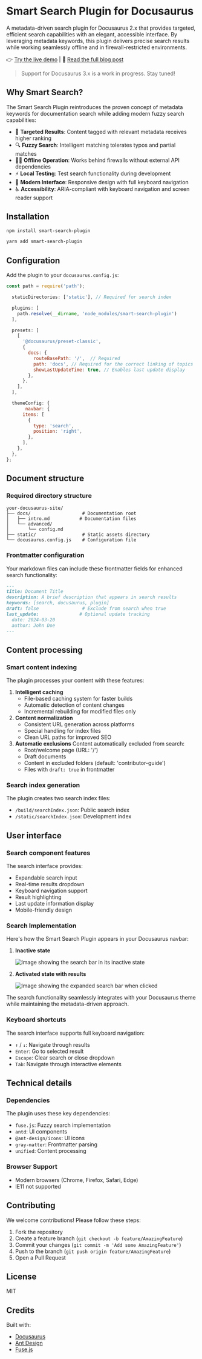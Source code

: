 # Smart Search Plugin for Docusaurus

A metadata-driven search plugin for Docusaurus 2.x that provides targeted, efficient search capabilities with an elegant, accessible interface. By leveraging metadata keywords, this plugin delivers precise search results while working seamlessly offline and in firewall-restricted environments.

👉 [Try the live demo](https://smart-search-plugin-demo.vercel.app/) | 📝 [Read the full blog post](https://www.patriciamcphee.com/blog/2024/11/08/enhancing-search-functionality/)

> Support for Docusaurus 3.x is a work in progress. Stay tuned!

## Why Smart Search?

The Smart Search Plugin reintroduces the proven concept of metadata keywords for documentation search while adding modern fuzzy search capabilities:

- 🎯 **Targeted Results**: Content tagged with relevant metadata receives higher ranking
- 🔍 **Fuzzy Search**: Intelligent matching tolerates typos and partial matches
- 🏃‍♀️ **Offline Operation**: Works behind firewalls without external API dependencies
- ⚡️ **Local Testing**: Test search functionality during development
- 📱 **Modern Interface**: Responsive design with full keyboard navigation
- ♿️ **Accessibility**: ARIA-compliant with keyboard navigation and screen reader support


## Installation

```bash
npm install smart-search-plugin
```

```bash
yarn add smart-search-plugin
```

## Configuration

Add the plugin to your `docusaurus.config.js`:

```jsx
const path = require('path');

  staticDirectories: ['static'], // Required for search index

  plugins: [
    path.resolve(__dirname, 'node_modules/smart-search-plugin')
  ],

  presets: [
    [
      '@docusaurus/preset-classic',
      {
        docs: {
          routeBasePath: '/',  // Required
          path: 'docs', // Required for the correct linking of topics
          showLastUpdateTime: true, // Enables last update display
        },
      },
    ],
  ],

  themeConfig: {
       navbar: {
      items: [
        {
          type: 'search',
          position: 'right',
        },
      ],
    },
  },
};

```

## Document structure

### Required directory structure

```
your-docusaurus-site/
├── docs/                   # Documentation root
│   ├── intro.md           # Documentation files
│   └── advanced/
│       └── config.md
├── static/                 # Static assets directory
└── docusaurus.config.js    # Configuration file

```

### Frontmatter configuration

Your markdown files can include these frontmatter fields for enhanced search functionality:

```markdown
---
title: Document Title
description: A brief description that appears in search results
keywords: [search, docusaurus, plugin]
draft: false                # Exclude from search when true
last_update:               # Optional update tracking
  date: 2024-03-20
  author: John Doe
---

```

## Content processing

### Smart content indexing

The plugin processes your content with these features:

1. **Intelligent caching**
    - File-based caching system for faster builds
    - Automatic detection of content changes
    - Incremental rebuilding for modified files only
2. **Content normalization**
    - Consistent URL generation across platforms
    - Special handling for index files
    - Clean URL paths for improved SEO
3. **Automatic exclusions**
Content automatically excluded from search:
    - Root/welcome page (URL: '/')
    - Draft documents
    - Content in excluded folders (default: 'contributor-guide')
    - Files with `draft: true` in frontmatter

### Search index generation

The plugin creates two search index files:

- `/build/searchIndex.json`: Public search index
- `/static/searchIndex.json`: Development index

## User interface

### Search component features

The search interface provides:

- Expandable search input
- Real-time results dropdown
- Keyboard navigation support
- Result highlighting
- Last update information display
- Mobile-friendly design

### Search Implementation

Here's how the Smart Search Plugin appears in your Docusaurus navbar:

1. **Inactive state**
   
   ![Image showing the search bar in its inactive state](https://github.com/patriciamcphee/portfolio/blob/main/blog/images/search-icon-only.png?raw=true)

2. **Activated state with results**

   ![Image showing the expanded search bar when clicked](https://github.com/patriciamcphee/portfolio/blob/main/blog/images/search-results.png?raw=true)

The search functionality seamlessly integrates with your Docusaurus theme while maintaining the metadata-driven approach.

### Keyboard shortcuts

The search interface supports full keyboard navigation:

- `↑` / `↓`: Navigate through results
- `Enter`: Go to selected result
- `Escape`: Clear search or close dropdown
- `Tab`: Navigate through interactive elements


## Technical details

### Dependencies

The plugin uses these key dependencies:

- `fuse.js`: Fuzzy search implementation
- `antd`: UI components
- `@ant-design/icons`: UI icons
- `gray-matter`: Frontmatter parsing
- `unified`: Content processing

### Browser Support

- Modern browsers (Chrome, Firefox, Safari, Edge)
- IE11 not supported

## Contributing

We welcome contributions! Please follow these steps:

1. Fork the repository
2. Create a feature branch (`git checkout -b feature/AmazingFeature`)
3. Commit your changes (`git commit -m 'Add some AmazingFeature'`)
4. Push to the branch (`git push origin feature/AmazingFeature`)
5. Open a Pull Request

## License

MIT

## Credits

Built with:

- [Docusaurus](https://docusaurus.io/)
- [Ant Design](https://ant.design/)
- [Fuse.js](https://fusejs.io/)
